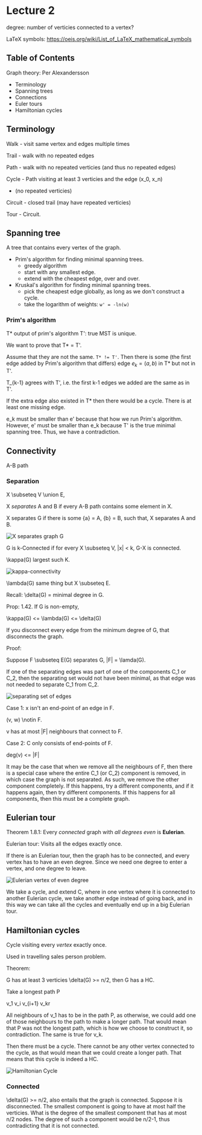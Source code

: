 # Lecture 2

degree: number of verticies connected to a vertex?

LaTeX symbols: https://oeis.org/wiki/List_of_LaTeX_mathematical_symbols

## Table of Contents

Graph theory: Per Alexandersson

* Terminology
* Spanning trees
* Connections
* Euler tours
* Hamiltonian cycles

## Terminology

Walk - visit same vertex and edges multiple times

Trail - walk with no repeated edges

Path - walk with no repeated verticies (and thus no repeated edges)

Cycle - Path visiting at least 3 verticies and the edge (x_0, x_n)
   - (no repeated verticies)

Circuit - closed trail (may have repeated verticies)

Tour - Circuit.

## Spanning tree

A tree that contains every vertex of the graph.

* Prim's algorithm for finding minimal spanning trees.
   - greedy algorithm
   - start with any smallest edge.
   - extend with the cheapest edge, over and over.
* Kruskal's algorithm for finding minimal spanning trees.
   - pick the cheapest edge globally, as long as we don't construct a cycle.
   - take the logarithm of weights: `w' = -ln(w)`

### Prim's algorithm

T* output of prim's algorithm
T': true MST is unique.

We want to prove that T* = T'.

Assume that they are not the same. `T* != T'`. Then there is some (the first edge added by Prim's algorithm that differs) edge $e_k = (a, b)$ in T* but not in T'.

T_{k-1} agrees with T', i.e. the first k-1 edges we added are the same as in T'.

If the extra edge also existed in T* then there would be a cycle. There is at least one missing edge.

e_k must be smaller than e' because that how we run Prim's algorithm. However, e' must be smaller than e_k because T' is the true minimal spanning tree. Thus, we have a contradiction.

## Connectivity

A-B path

### Separation

X \subseteq V \union E,

X *separates* A and B if every A-B path contains some element in X.

X separates G if there is some {a} = A, {b} = B, such that, X separates A and B.

![X separates graph G](inc/lecture_2/separates.png)

G is k-Connected if for every X \subseteq V, |x| < k, G-X is connected.

\kappa(G) largest such K.

![kappa-connectivity](inc/lecture_2/l_connectivity.png)

\lambda(G) same thing but X \subseteq E.

Recall: \delta(G) = minimal degree in G.

Prop: 1.42. If G is non-empty,

   \kappa(G) <= \lambda(G) <= \delta(G)

If you disconnect every edge from the minimum degree of G, that disconnects the graph.

Proof:

Suppose F \subseteq E(G) separates G, |F| = \lamda(G).

If one of the separating edges was part of one of the components C_1 or C_2, then the separating set would not have been minimal, as that edge was not needed to separate C_1 from C_2.

![separating set of edges](inc/lecture_2/separating.png)

Case 1: x isn't an end-point of an edge in F.

(v, w) \notin F.

v has at most |F| neighbours that connect to F.

Case 2: C only consists of end-points of F.

deg(v) <= |F|

It may be the case that when we remove all the neighbours of F, then there is a special case where the entire C_1 (or C_2) component is removed, in which case the graph is not separated. As such, we remove the other component completely. If this happens, try a different components, and if it happens again, then try different components. If this happens for all components, then this must be a complete graph.

## Eulerian tour

Theorem 1.8.1: Every *connected* graph with *all degrees even* is **Eulerian**.

Eulerian tour: Visits all the edges exactly once.

If there is an Eulerian tour, then the graph has to be connected, and every vertex has to have an even degree. Since we need one degree to enter a vertex, and one degree to leave.

![Eulerian vertex of even degree](inc/lecture_2/eulerian_even_degree.png)

We take a cycle, and extend C, where in one vertex where it is connected to another Eulerian cycle, we take another edge instead of going back, and in this way we can take all the cycles and eventually end up in a big Eulerian tour.

## Hamiltonian cycles

Cycle visiting every *vertex* exactly once.

Used in travelling sales person problem.

Theorem:

G has at least 3 verticies
\delta(G) >= n/2, then G has a HC.

Take a longest path P

v_1        v_i     v_{i+1}       v_kr

All neighbours of v_1 has to be in the path P, as otherwise, we could add one of those neighbours to the path to make a longer path. That would mean that P was not the longest path, which is how we choose to construct it, so contradiction. The same is true for v_k.

Then there must be a cycle. There cannot be any other vertex connected to the cycle, as that would mean that we could create a longer path. That means that this cycle is indeed a HC.

![Hamiltonian Cycle](inc/lecture_2/HC.png)

### Connected

\delta(G) >= n/2, also entails that the graph is connected.
Suppose it is disconnected. The smallest component is going to have at most half the verticies. What is the degree of the smallest component that has at most n/2 nodes. The degree of such a component would be n/2-1, thus contradicting that it is not connected.
